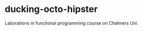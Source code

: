 ducking-octo-hipster
====================

Laborations in functional programming course on Chalmers Uni.
